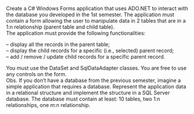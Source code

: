 Create a C# Windows Forms application that uses ADO.NET to interact with the database you developed in the 1st semester. 
The application must contain a form allowing the user to manipulate data in 2 tables that are in a 1:n relationship (parent table and
child table).   
The application must provide the following functionalities:  

 – display all the records in the parent table;  
 – display the child records for a specific (i.e., selected) parent record;  
 – add / remove / update child records for a specific parent record.  

You must use the DataSet and SqlDataAdapter classes. You are free to use any controls on the form.  
Obs. If you don’t have a database from the previous semester, imagine a simple application that requires a database. 
Represent the application data in a relational structure and implement the structure in a SQL Server database. 
The database must contain at least: 10 tables, two 1:n relationships, one m:n relationship.

